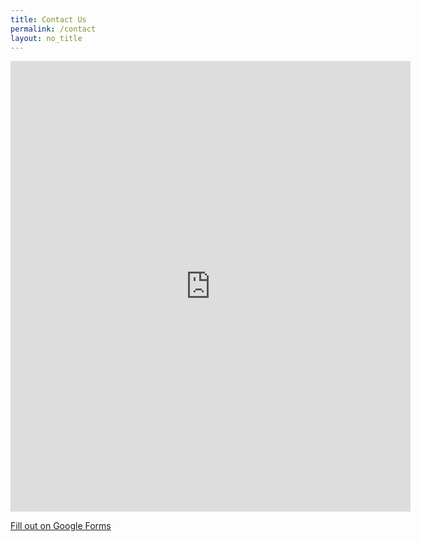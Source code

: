 ```yaml
---
title: Contact Us
permalink: /contact
layout: no_title
---
```


<iframe src="https://docs.google.com/forms/d/e/1FAIpQLSfXydW7eAKvqJfPgY-3nJ3t2KexE2CuZleqAYnS30fl2HUVaw/viewform?embedded=true" width="640" height="721" frameborder="0" marginheight="0" marginwidth="0">Loading…</iframe>

<br />

[Fill out on Google Forms](https://docs.google.com/forms/d/e/1FAIpQLSfXydW7eAKvqJfPgY-3nJ3t2KexE2CuZleqAYnS30fl2HUVaw/viewform?usp=sf_link)